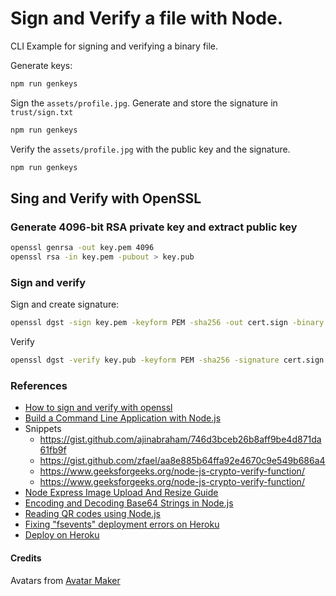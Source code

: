 # Sign and Verify a file with Node.
CLI Example for signing and verifying a binary file.

Generate keys:
```bash
npm run genkeys
```

Sign the `assets/profile.jpg`. Generate and store the signature in `trust/sign.txt`
```bash
npm run genkeys
```

Verify the `assets/profile.jpg` with the public key and the signature.
```bash
npm run genkeys
```

## Sing and Verify with OpenSSL
### Generate 4096-bit RSA private key and extract public key
```bash
openssl genrsa -out key.pem 4096
openssl rsa -in key.pem -pubout > key.pub
```

### Sign and verify
Sign and create signature:
```bash
openssl dgst -sign key.pem -keyform PEM -sha256 -out cert.sign -binary profile.jpg
```

Verify 
```bash
openssl dgst -verify key.pub -keyform PEM -sha256 -signature cert.sign -binary profile.jpg
```

### References
* [How to sign and verify with openssl](https://pagefault.blog/2019/04/22/how-to-sign-and-verify-using-openssl/)
* [Build a Command Line Application with Node.js](https://developer.okta.com/blog/2019/06/18/command-line-app-with-nodejs)
* Snippets
    * https://gist.github.com/ajinabraham/746d3bceb26b8aff9be4d871da61fb9f
    * https://gist.github.com/zfael/aa8e885b64ffa92e4670c9e549b686a4
    * https://www.geeksforgeeks.org/node-js-crypto-verify-function/
    * https://www.geeksforgeeks.org/node-js-crypto-verify-function/
* [Node Express Image Upload And Resize Guide](https://appdividend.com/2022/03/03/node-express-image-upload-and-resize/)
* [Encoding and Decoding Base64 Strings in Node.js](https://stackabuse.com/encoding-and-decoding-base64-strings-in-node-js/)
* [Reading QR codes using Node.js](https://www.geeksforgeeks.org/reading-qr-codes-using-node-js/)
* [Fixing "fsevents" deployment errors on Heroku](https://www.danielternyak.com/post/fixing-fsevents-deployment-errors-on-heroku)
* [Deploy on Heroku](https://devcenter.heroku.com/articles/deploying-nodejs)

#### Credits
Avatars from [Avatar Maker](https://avatarmaker.com/)